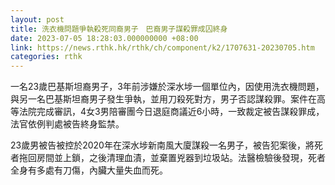 ```yaml
---
layout: post
title: 洗衣機問題爭執殺死同裔男子　巴裔男子謀殺罪成囚終身
date: 2023-07-05 18:28:03.000000000 +08:00
link: https://news.rthk.hk/rthk/ch/component/k2/1707631-20230705.htm
categories: rthk
---
```


一名23歲巴基斯坦裔男子，3年前涉嫌於深水埗一個單位內，因使用洗衣機問題，與另一名巴基斯坦裔男子發生爭執，並用刀殺死對方，男子否認謀殺罪。案件在高等法院完成審訊，4女3男陪審團今日退庭商議近6小時，一致裁定被告謀殺罪成，法官依例判處被告終身監禁。

23歲男被告被控於2020年在深水埗新南風大廈謀殺一名男子，被告犯案後，將死者拖回房間並上鎖，之後清理血漬，並棄置兇器到垃圾站。法醫檢驗後發現，死者全身有多處有刀傷，內臟大量失血而死。
